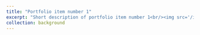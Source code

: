```yaml
---
title: "Portfolio item number 1"
excerpt: "Short description of portfolio item number 1<br/><img src='/images/500x300.png'>"
collection: background
---
```

